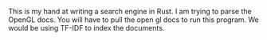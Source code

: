 This is my hand at writing a search engine in Rust. I am trying to parse the OpenGL docs. You will have to pull the open gl docs to run this program.
We would be using TF-IDF to index the documents.